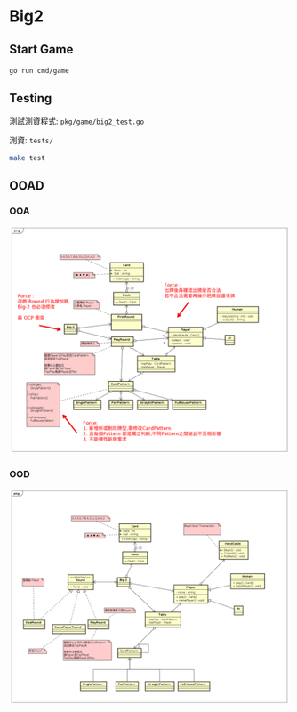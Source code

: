 # Big2

## Start Game

```bash
go run cmd/game
```

## Testing

測試測資程式: `pkg/game/big2_test.go`

測資: `tests/`

```sh
make test
```

## OOAD

### OOA

![](./doc/img/ooa.png)

### OOD

![](./doc/img/ood.png)